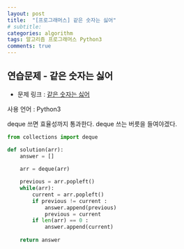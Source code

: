 ```yaml
---
layout: post
title:  "[프로그래머스] 같은 숫자는 싫어"
# subtitle: 
categories: algorithm
tags: 알고리즘 프로그래머스 Python3
comments: true
---
```


## 연습문제 - 같은 숫자는 싫어

* 문제 링크 : [같은 숫자는 싫어](https://programmers.co.kr/learn/courses/30/lessons/12906)

사용 언어 : Python3

deque 쓰면 효율성까지 통과한다. deque 쓰는 버릇을 들여야겠다.


```python
from collections import deque

def solution(arr):
    answer = []
    
    arr = deque(arr)

    previous = arr.popleft()
    while(arr):
        current = arr.popleft()
        if previous != current :
            answer.append(previous)
            previous = current
        if len(arr) == 0 :
            answer.append(current)
                
    return answer
```